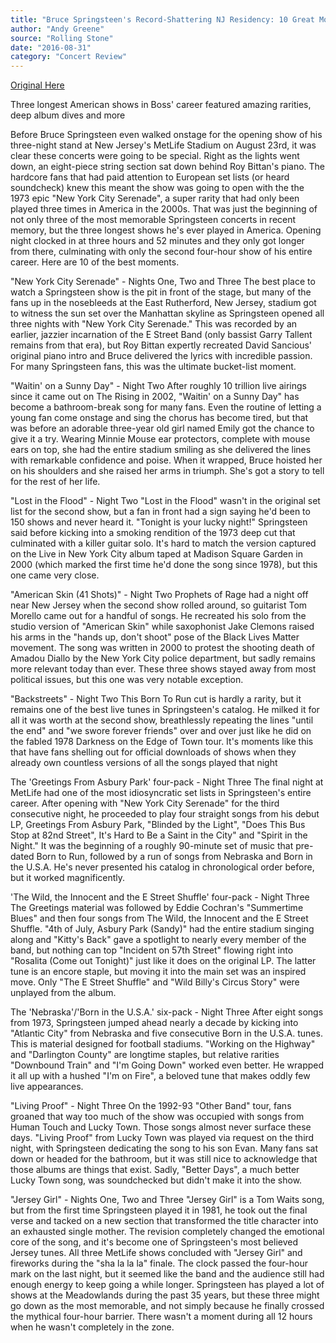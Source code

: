 ```yaml
---
title: "Bruce Springsteen's Record-Shattering NJ Residency: 10 Great Moments"
author: "Andy Greene"
source: "Rolling Stone"
date: "2016-08-31"
category: "Concert Review"
---
```


[Original Here](https://www.rollingstone.com/music/music-lists/bruce-springsteens-record-shattering-nj-residency-10-great-moments-248639/)

Three longest American shows in Boss' career featured amazing rarities, deep album dives and more

Before Bruce Springsteen even walked onstage for the opening show of his three-night stand at New Jersey's MetLife Stadium on August 23rd, it was clear these concerts were going to be special. Right as the lights went down, an eight-piece string section sat down behind Roy Bittan's piano. The hardcore fans that had paid attention to European set lists (or heard soundcheck) knew this meant the show was going to open with the the 1973 epic "New York City Serenade", a super rarity that had only been played three times in America in the 2000s. That was just the beginning of not only three of the most memorable Springsteen concerts in recent memory, but the three longest shows he's ever played in America. Opening night clocked in at three hours and 52 minutes and they only got longer from there, culminating with only the second four-hour show of his entire career. Here are 10 of the best moments.

"New York City Serenade" - Nights One, Two and Three The best place to watch a Springsteen show is the pit in front of the stage, but many of the fans up in the nosebleeds at the East Rutherford, New Jersey, stadium got to witness the sun set over the Manhattan skyline as Springsteen opened all three nights with "New York City Serenade." This was recorded by an earlier, jazzier incarnation of the E Street Band (only bassist Garry Tallent remains from that era), but Roy Bittan expertly recreated David Sancious' original piano intro and Bruce delivered the lyrics with incredible passion. For many Springsteen fans, this was the ultimate bucket-list moment.

"Waitin' on a Sunny Day" - Night Two After roughly 10 trillion live airings since it came out on The Rising in 2002, "Waitin' on a Sunny Day" has become a bathroom-break song for many fans. Even the routine of letting a young fan come onstage and sing the chorus has become tired, but that was before an adorable three-year old girl named Emily got the chance to give it a try. Wearing Minnie Mouse ear protectors, complete with mouse ears on top, she had the entire stadium smiling as she delivered the lines with remarkable confidence and poise. When it wrapped, Bruce hoisted her on his shoulders and she raised her arms in triumph. She's got a story to tell for the rest of her life.

"Lost in the Flood" - Night Two "Lost in the Flood" wasn't in the original set list for the second show, but a fan in front had a sign saying he'd been to 150 shows and never heard it. "Tonight is your lucky night!" Springsteen said before kicking into a smoking rendition of the 1973 deep cut that culminated with a killer guitar solo. It's hard to match the version captured on the Live in New York City album taped at Madison Square Garden in 2000 (which marked the first time he'd done the song since 1978), but this one came very close.

"American Skin (41 Shots)" - Night Two Prophets of Rage had a night off near New Jersey when the second show rolled around, so guitarist Tom Morello came out for a handful of songs. He recreated his solo from the studio version of "American Skin" while saxophonist Jake Clemons raised his arms in the "hands up, don't shoot" pose of the Black Lives Matter movement. The song was written in 2000 to protest the shooting death of Amadou Diallo by the New York City police department, but sadly remains more relevant today than ever. These three shows stayed away from most political issues, but this one was very notable exception.

"Backstreets" - Night Two This Born To Run cut is hardly a rarity, but it remains one of the best live tunes in Springsteen's catalog. He milked it for all it was worth at the second show, breathlessly repeating the lines "until the end" and "we swore forever friends" over and over just like he did on the fabled 1978 Darkness on the Edge of Town tour. It's moments like this that have fans shelling out for official downloads of shows when they already own countless versions of all the songs played that night

The 'Greetings From Asbury Park' four-pack - Night Three The final night at MetLife had one of the most idiosyncratic set lists in Springsteen's entire career. After opening with "New York City Serenade" for the third consecutive night, he proceeded to play four straight songs from his debut LP, Greetings From Asbury Park, "Blinded by the Light", "Does This Bus Stop at 82nd Street", It's Hard to Be a Saint in the City" and "Spirit in the Night." It was the beginning of a roughly 90-minute set of music that pre-dated Born to Run, followed by a run of songs from Nebraska and Born in the U.S.A. He's never presented his catalog in chronological order before, but it worked magnificently.

'The Wild, the Innocent and the E Street Shuffle' four-pack - Night Three The Greetings material was followed by Eddie Cochran's "Summertime Blues" and then four songs from The Wild, the Innocent and the E Street Shuffle. "4th of July, Asbury Park (Sandy)" had the entire stadium singing along and "Kitty's Back" gave a spotlight to nearly every member of the band, but nothing can top "Incident on 57th Street" flowing right into "Rosalita (Come out Tonight)" just like it does on the original LP. The latter tune is an encore staple, but moving it into the main set was an inspired move. Only "The E Street Shuffle" and "Wild Billy's Circus Story" were unplayed from the album.

The 'Nebraska'/'Born in the U.S.A.' six-pack - Night Three After eight songs from 1973, Springsteen jumped ahead nearly a decade by kicking into "Atlantic City" from Nebraska and five consecutive Born in the U.S.A. tunes. This is material designed for football stadiums. "Working on the Highway" and "Darlington County" are longtime staples, but relative rarities "Downbound Train" and "I'm Going Down" worked even better. He wrapped it all up with a hushed "I'm on Fire", a beloved tune that makes oddly few live appearances.

"Living Proof" - Night Three On the 1992-93 "Other Band" tour, fans groaned that way too much of the show was occupied with songs from Human Touch and Lucky Town. Those songs almost never surface these days. "Living Proof" from Lucky Town was played via request on the third night, with Springsteen dedicating the song to his son Evan. Many fans sat down or headed for the bathroom, but it was still nice to acknowledge that those albums are things that exist. Sadly, "Better Days", a much better Lucky Town song, was soundchecked but didn't make it into the show.

"Jersey Girl" - Nights One, Two and Three "Jersey Girl" is a Tom Waits song, but from the first time Springsteen played it in 1981, he took out the final verse and tacked on a new section that transformed the title character into an exhausted single mother. The revision completely changed the emotional core of the song, and it's become one of Springsteen's most believed Jersey tunes. All three MetLife shows concluded with "Jersey Girl" and fireworks during the "sha la la la" finale. The clock passed the four-hour mark on the last night, but it seemed like the band and the audience still had enough energy to keep going a while longer. Springsteen has played a lot of shows at the Meadowlands during the past 35 years, but these three might go down as the most memorable, and not simply because he finally crossed the mythical four-hour barrier. There wasn't a moment during all 12 hours when he wasn't completely in the zone.